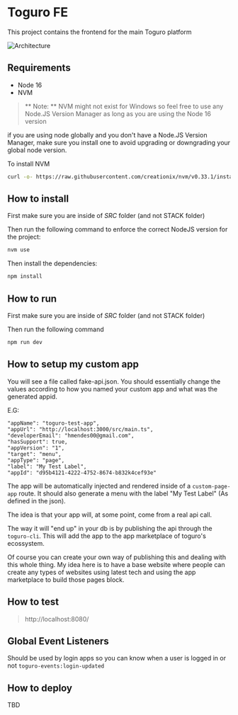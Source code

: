 # Toguro FE

This project contains the frontend for the main Toguro platform

![Architecture](https://i.ibb.co/BBbZPg4/Untitled-Artwork-5.png)

## Requirements

- Node 16
- NVM

> ** Note: **
> NVM might not exist for Windows so feel free to use any Node.JS Version Manager as long as you are using the Node 16 version

if you are using node globally and you don't have a Node.JS Version Manager, make sure you install one to avoid upgrading or downgrading your global node version.

To install NVM

```bash
curl -o- https://raw.githubusercontent.com/creationix/nvm/v0.33.1/install.sh | NVM_DIR=/usr/local/nvm bash
```

## How to install

First make sure you are inside of _SRC_ folder (and not STACK folder)

Then run the following command to enforce the correct NodeJS version for the project:

```bash
nvm use
```

Then install the dependencies:

```bash
npm install
```

## How to run

First make sure you are inside of _SRC_ folder (and not STACK folder)

Then run the following command

```bash
npm run dev
```

## How to setup my custom app

You will see a file called fake-api.json.
You should essentially change the values according to how you named your custom app and what was the generated appid.

E.G:

```
"appName": "toguro-test-app",
"appUrl": "http://localhost:3000/src/main.ts",
"developerEmail": "hmendes00@gmail.com",
"hasSupport": true,
"appVersion": "1",
"target": "menu",
"appType": "page",
"label": "My Test Label",
"appId": "d95b4121-4222-4752-8674-b832k4cef93e"
```

The app will be automatically injected and rendered inside of a `custom-page-app` route.
It should also generate a menu with the label "My Test Label" (As defined in the json).

The idea is that your app will, at some point, come from a real api call.

The way it will "end up" in your db is by publishing the api through the `toguro-cli`.
This will add the app to the app marketplace of toguro's ecossystem.

Of course you can create your own way of publishing this and dealing with this whole thing.
My idea here is to have a base website where people can create any types of websites using latest tech and using the app marketplace to build those pages block.

## How to test

> http://localhost:8080/

## Global Event Listeners

Should be used by login apps so you can know when a user is logged in or not
`toguro-events:login-updated`

## How to deploy

TBD
